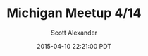 ---
layout: podcast
title: "Michigan Meetup 4/14"
author: Scott Alexander
description: https://slatestarcodex.com/2015/04/10/michigan-meetup-414/
date: 2015-04-10 22:21:00 PDT
length: 109928
duration: 27
guid: michigan-meetup-414
---